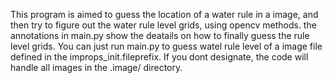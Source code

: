 This program is aimed to guess the location of a water rule in a image,
and then try to figure out the water rule level grids, using opencv methods.
the annotations in main.py show the deatails on how to finally guess the rule 
level grids.
You can just run main.py to guess watel rule level of a image file defined in 
the improps_init.fileprefix. If you dont designate, the code will handle all images
in the .image/ directory.

